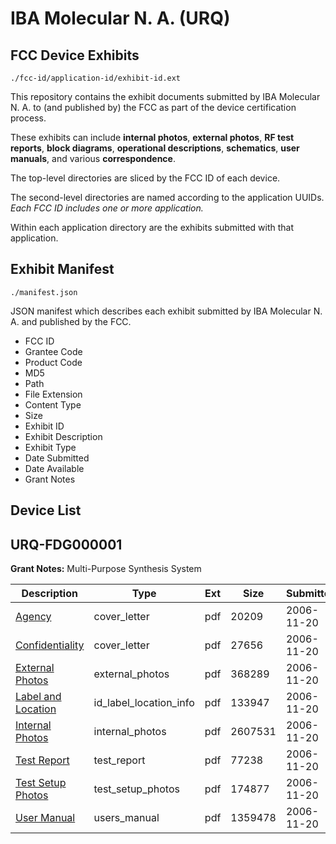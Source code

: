 # IBA Molecular N. A. (URQ)
## FCC Device Exhibits

```
./fcc-id/application-id/exhibit-id.ext
```

This repository contains the exhibit documents submitted by IBA Molecular N. A. to (and published by) the FCC as part of the device certification process.

These exhibits can include **internal photos**, **external photos**, **RF test reports**, **block diagrams**, **operational descriptions**, **schematics**, **user manuals**, and various **correspondence**.

The top-level directories are sliced by the FCC ID of each device.

The second-level directories are named according to the application UUIDs. *Each FCC ID includes one or more application.*

Within each application directory are the exhibits submitted with that application. 

## Exhibit Manifest

```
./manifest.json
```

JSON manifest which describes each exhibit submitted by IBA Molecular N. A. and published by the FCC.

- FCC ID
- Grantee Code
- Product Code
- MD5
- Path
- File Extension
- Content Type
- Size
- Exhibit ID
- Exhibit Description
- Exhibit Type
- Date Submitted
- Date Available
- Grant Notes

## Device List
## URQ-FDG000001
**Grant Notes:** Multi-Purpose Synthesis System

| Description | Type | Ext | Size | Submitted | Available |
| ----------- | ---- | --- | ---- | --------- | --------- |
| [Agency](URQ-FDG000001/317f373d6efe0c2bf5500c17cacdc08d/730097.pdf) | cover_letter | pdf | 20209 | 2006-11-20 | 2006-11-21 |
| [Confidentiality](URQ-FDG000001/317f373d6efe0c2bf5500c17cacdc08d/730098.pdf) | cover_letter | pdf | 27656 | 2006-11-20 | 2006-11-21 |
| [External Photos](URQ-FDG000001/317f373d6efe0c2bf5500c17cacdc08d/730100.pdf) | external_photos | pdf | 368289 | 2006-11-20 | 2006-11-21 |
| [Label and Location](URQ-FDG000001/317f373d6efe0c2bf5500c17cacdc08d/730102.pdf) | id_label_location_info | pdf | 133947 | 2006-11-20 | 2006-11-21 |
| [Internal Photos](URQ-FDG000001/317f373d6efe0c2bf5500c17cacdc08d/730101.pdf) | internal_photos | pdf | 2607531 | 2006-11-20 | 2006-11-21 |
| [Test Report](URQ-FDG000001/317f373d6efe0c2bf5500c17cacdc08d/730106.pdf) | test_report | pdf | 77238 | 2006-11-20 | 2006-11-21 |
| [Test Setup Photos](URQ-FDG000001/317f373d6efe0c2bf5500c17cacdc08d/730107.pdf) | test_setup_photos | pdf | 174877 | 2006-11-20 | 2006-11-21 |
| [User Manual](URQ-FDG000001/317f373d6efe0c2bf5500c17cacdc08d/730108.pdf) | users_manual | pdf | 1359478 | 2006-11-20 | 2006-11-21 |
